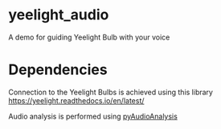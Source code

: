# yeelight_audio
A demo for guiding Yeelight Bulb with your voice

# Dependencies
Connection to the Yeelight Bulbs is achieved using this library https://yeelight.readthedocs.io/en/latest/

Audio analysis is performed using [pyAudioAnalysis](https://github.com/tyiannak/pyAudioAnalysis)
